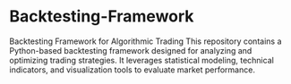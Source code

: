 # Backtesting-Framework
Backtesting Framework for Algorithmic Trading  This repository contains a Python-based backtesting framework designed for analyzing and optimizing trading strategies. It leverages statistical modeling, technical indicators, and visualization tools to evaluate market performance.
